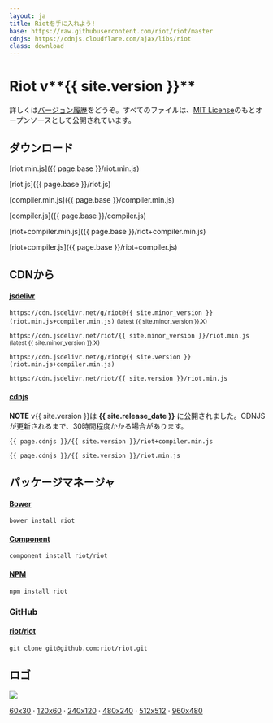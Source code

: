 ```yaml
---
layout: ja
title: Riotを手に入れよう!
base: https://raw.githubusercontent.com/riot/riot/master
cdnjs: https://cdnjs.cloudflare.com/ajax/libs/riot
class: download
---
```


# Riot v**{{ site.version }}**

詳しくは[バージョン履歴](/release-notes)をどうぞ。すべてのファイルは、[MIT License](/license/)のもとオープンソースとして公開されています。

## ダウンロード

[riot.min.js]({{ page.base }}/riot.min.js)

[riot.js]({{ page.base }}/riot.js)

[compiler.min.js]({{ page.base }}/compiler.min.js)

[compiler.js]({{ page.base }}/compiler.js)

[riot+compiler.min.js]({{ page.base }}/riot+compiler.min.js)

[riot+compiler.js]({{ page.base }}/riot+compiler.js)


## CDNから


#### [jsdelivr](http://www.jsdelivr.com/#!riot)

`https://cdn.jsdelivr.net/g/riot@{{ site.minor_version }}(riot.min.js+compiler.min.js)` <small>(latest {{ site.minor_version }}.X)</small>

`https://cdn.jsdelivr.net/riot/{{ site.minor_version }}/riot.min.js` <small>(latest {{ site.minor_version }}.X)</small>

`https://cdn.jsdelivr.net/g/riot@{{ site.version }}(riot.min.js+compiler.min.js)`

`https://cdn.jsdelivr.net/riot/{{ site.version }}/riot.min.js`


#### [cdnjs](https://cdnjs.com/libraries/riot)

**NOTE** v{{ site.version }}は **{{ site.release_date }}** に公開されました。CDNJSが更新されるまで、30時間程度かかる場合があります。


`{{ page.cdnjs }}/{{ site.version }}/riot+compiler.min.js`

`{{ page.cdnjs }}/{{ site.version }}/riot.min.js`


## パッケージマネージャ

#### [Bower](http://bower.io/search/?q=riot.js)

`bower install riot`

#### [Component](http://component.github.io/?q=riot)

`component install riot/riot`

#### [NPM](https://www.npmjs.com/package/riot)

`npm install riot`


### GitHub

#### [riot/riot](https://github.com/riot/riot)

`git clone git@github.com:riot/riot.git`

## ロゴ

![](/img/logo/riot480x.png)

[60x30](/img/logo/riot60x.png) &middot;
[120x60](/img/logo/riot120x.png) &middot;
[240x120](/img/logo/riot240x.png) &middot;
[480x240](/img/logo/riot480x.png) &middot;
[512x512](/img/logo/square.png) &middot;
[960x480](/img/logo/riot960x.png)

